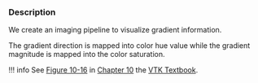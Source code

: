 ### Description

We create an imaging pipeline to visualize gradient information.

The gradient direction is mapped into color hue value while the gradient magnitude is mapped into the color saturation.

!!! info
    See [Figure 10-16](../../../VTKBook/10Chapter10/#Figure%2010-16) in [Chapter 10](../../../VTKBook/10Chapter10) the [VTK Textbook](../../../VTKBook/01Chapter1).
